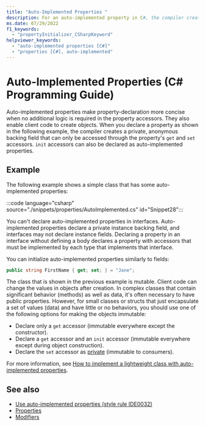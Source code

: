 ```yaml
---
title: "Auto-Implemented Properties "
description: For an auto-implemented property in C#, the compiler creates a private, anonymous backing field accessed only through get and set accessors of the property.
ms.date: 07/29/2022
f1_keywords:
  - "propertyInitializer_CSharpKeyword"
helpviewer_keywords:
  - "auto-implemented properties [C#]"
  - "properties [C#], auto-implemented"
---
```

# Auto-Implemented Properties (C# Programming Guide)

Auto-implemented properties make property-declaration more concise when no additional logic is required in the property accessors. They also enable client code to create objects. When you declare a property as shown in the following example, the compiler creates a private, anonymous backing field that can only be accessed through the property's `get` and `set` accessors. `init` accessors can also be declared as auto-implemented properties.

## Example

The following example shows a simple class that has some auto-implemented properties:

:::code language="csharp" source="./snippets/properties/AutoImplemented.cs" id="Snippet28":::

You can't declare auto-implemented properties in interfaces. Auto-implemented properties declare a private instance backing field, and interfaces may not declare instance fields. Declaring a property in an interface without defining a body declares a property with accessors that must be implemented by each type that implements that interface.

You can initialize auto-implemented properties similarly to fields:

```csharp
public string FirstName { get; set; } = "Jane";
```

The class that is shown in the previous example is mutable. Client code can change the values in objects after creation. In complex classes that contain significant behavior (methods) as well as data, it's often necessary to have public properties. However, for small classes or structs that just encapsulate a set of values (data) and have little or no behaviors, you should use one of the following options for making the objects immutable:

* Declare only a `get` accessor (immutable everywhere except the constructor).
* Declare a `get` accessor and an `init` accessor (immutable everywhere except during object construction).
* Declare the `set` accessor as [private](../../language-reference/keywords/private.md) (immutable to consumers).

For more information, see [How to implement a lightweight class with auto-implemented properties](./how-to-implement-a-lightweight-class-with-auto-implemented-properties.md).

## See also

- [Use auto-implemented properties (style rule IDE0032)](../../../fundamentals/code-analysis/style-rules/ide0032.md)
- [Properties](./properties.md)
- [Modifiers](../../language-reference/keywords/index.md)
